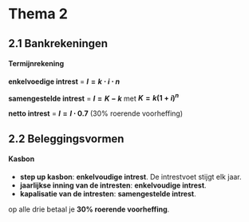 # Thema 2

## 2.1 Bankrekeningen

#### Termijnrekening

**enkelvoedige intrest** = **$I = k \cdot i \cdot n$**

**samengestelde intrest** = **$I=K-k$** met **$K = k (1+i)^n$**

**netto intrest** = **$I = I \cdot 0.7$** (30% roerende voorheffing)

## 2.2 Beleggingsvormen

#### Kasbon
 
- **step up kasbon**: **enkelvoudige intrest**. De intrestvoet stijgt elk jaar.
- **jaarlijkse inning van de intresten**: **enkelvoudige intrest**.
- **kapalisatie van de intresten**: **samengestelde intrest**.

op alle drie betaal je **30% roerende voorheffing**.